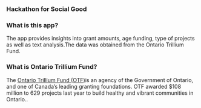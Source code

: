 ### Hackathon for Social Good

### What is this app?

The app provides insights into grant amounts, age funding, type of projects as well as text analysis.The data was obtained from the Ontario Trillium Fund.


### What is Ontario Trillium Fund?

The [Ontario Trillium Fund (OTF)](https://otf.ca)is an agency of the Government of Ontario, and one of Canada’s leading granting foundations. OTF awarded $108 million to 629 projects last year to build healthy and vibrant communities in Ontario..